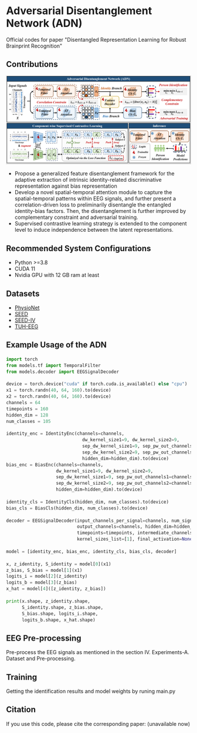 # Adversarial Disentanglement Network (ADN)
Official codes for paper "Disentangled Representation Learning for Robust Brainprint Recognition"

## Contributions
![Network Architecture](https://github.com/xbrainnet/ADN/blob/main/figs/model.png?raw=true)

- Propose a generalized feature disentanglement framework for the adaptive extraction of intrinsic identity-related discriminative representation against bias representation
- Develop a novel spatial-temporal attention module to capture the spatial-temporal patterns within EEG signals, and further present a correlation-driven loss to preliminarily disentangle the entangled identity-bias factors. Then, the disentanglement is further improved by complementary constraint and adversarial training.
- Supervised contrastive learning strategy is extended to the component level to induce independence between the latent representations.

## Recommended System Configurations

- Python >=3.8
- CUDA 11
- Nvidia GPU with 12 GB ram at least

## Datasets

- [PhysioNet](https://www.physionet.org/content/eegmmidb/1.0.0/)
- [SEED](https://bcmi.sjtu.edu.cn/home/seed/seed.html)
- [SEED-IV](https://bcmi.sjtu.edu.cn/home/seed/seed-iv.html)
- [TUH-EEG](https://isip.piconepress.com/projects/tuh_eeg/)

## Example Usage of the ADN

```python
import torch
from models.tf import TemporalFilter
from models.decoder import EEGSignalDecoder

device = torch.device("cuda" if torch.cuda.is_available() else "cpu")
x1 = torch.randn(40, 64, 160).to(device)
x2 = torch.randn(40, 64, 160).to(device)
channels = 64
timepoints = 160
hidden_dim = 128
num_classes = 105

identity_enc = IdentityEnc(channels=channels,
                             dw_kernel_size1=9, dw_kernel_size2=9,
                             sep_dw_kernel_size1=9, sep_pw_out_channels1=channels,
                             sep_dw_kernel_size2=9, sep_pw_out_channels2=channels,
                             hidden_dim=hidden_dim).to(device)
bias_enc = BiasEnc(channels=channels,
                   dw_kernel_size1=9, dw_kernel_size2=9,
                   sep_dw_kernel_size1=9, sep_pw_out_channels1=channels,
                   sep_dw_kernel_size2=9, sep_pw_out_channels2=channels,
                   hidden_dim=hidden_dim).to(device)

identity_cls = IdentityCls(hidden_dim, num_classes).to(device)
bias_cls = BiasCls(hidden_dim, num_classes).to(device)

decoder = EEGSignalDecoder(input_channels_per_signal=channels, num_signals_to_concat=2,
                           output_channels=channels, hidden_dim=hidden_dim,
                           timepoints=timepoints, intermediate_channels_list=[],
                           kernel_sizes_list=[1], final_activation=None).to(device)

model = [identity_enc, bias_enc, identity_cls, bias_cls, decoder]

x, z_identity, S_identity = model[0](x1)
z_bias, S_bias = model[1](x1)
logits_i = model[2](z_identity)
logits_b = model[3](z_bias)
x_hat = model[4]([z_identity, z_bias])

print(x.shape, z_identity.shape, 
      S_identity.shape, z_bias.shape, 
      S_bias.shape, logits_i.shape, 
      logits_b.shape, x_hat.shape)
```

## EEG Pre-processing

Pre-process the EEG signals as mentioned in the section IV. Experiments-A. Dataset and Pre-processing.

## Training

Getting the identification results and model weights by runing main.py 

## Citation

If you use this code, please cite the corresponding paper: (unavailable now)

